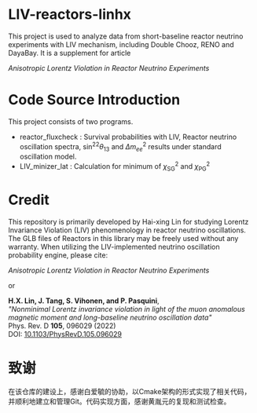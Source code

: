 # LIV-reactors-linhx
This project is used to analyze data from short-baseline reactor neutrino experiments with LIV mechanism, including Double Chooz, RENO and DayaBay. It is a supplement for article

*Anisotropic Lorentz Violation in Reactor Neutrino Experiments*

# Code Source Introduction

This project consists of two programs. 

- reactor_fluxcheck : Survival probabilities with LIV, Reactor neutrino oscillation spectra, $\sin^22\theta_{13}$ and $\Delta m^2_{ee}$ results under standard oscillation model.
- LIV_minizer_lat : Calculation for minimum of $\chi^2_\text{SG}$ and $\chi^2_\text{PG}$ 

# Credit  
This repository is primarily developed by Hai-xing Lin for studying Lorentz Invariance Violation (LIV) phenomenology in reactor neutrino oscillations. The GLB files of Reactors in this library may be freely used without any warranty. When utilizing the LIV-implemented neutrino oscillation probability engine, please cite:  

*Anisotropic Lorentz Violation in Reactor Neutrino Experiments*

or 

**H.X. Lin, J. Tang, S. Vihonen, and P. Pasquini**,  
*"Nonminimal Lorentz invariance violation in light of the muon anomalous magnetic moment and long-baseline neutrino oscillation data"*  
Phys. Rev. D **105**, 096029 (2022)  
DOI: [10.1103/PhysRevD.105.096029](https://doi.org/10.1103/PhysRevD.105.096029)

# 致谢

在该仓库的建设上，感谢白爱毓的协助，以Cmake架构的形式实现了相关代码，并顺利地建立和管理Git。代码实现方面，感谢黄胤元的复现和测试检查。